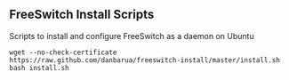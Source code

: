 FreeSwitch Install Scripts
-----

Scripts to install and configure FreeSwitch as a daemon on Ubuntu


    wget --no-check-certificate https://raw.github.com/danbarua/freeswitch-install/master/install.sh
    bash install.sh